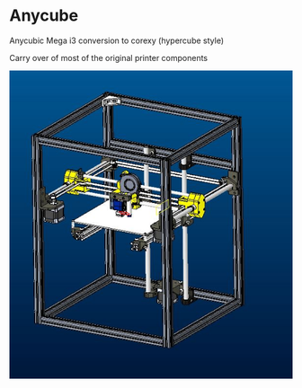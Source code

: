 # Anycube
Anycubic Mega i3 conversion to corexy (hypercube style)

Carry over of most of the original printer components

![Alt text](/CAD/0.1/Anycube_0.1.JPG?raw=true "Optional Title")

